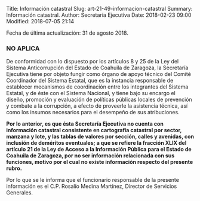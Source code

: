 Title: Información catastral
Slug: art-21-49-informacion-catastral
Summary: Información catastral.
Author: Secretaría Ejecutiva
Date: 2018-02-23 09:00
Modified: 2018-07-05 21:14


Fecha de última actualización: 31 de agosto 2018.

### NO APLICA

De conformidad con lo dispuesto por los artículos 8 y 25 de la Ley del
Sistema Anticorrupción del Estado de Coahuila de Zaragoza, la
Secretaría Ejecutiva tiene por objeto fungir como órgano de apoyo
técnico del Comité Coordinador del Sistema Estatal, que es la instancia
responsable de establecer mecanismos de coordinación entre los
integrantes del Sistema Estatal, y de éste con el Sistema Nacional, y
tiene bajo su encargo el diseño, promoción y evaluación de políticas
públicas locales de prevención y combate a la corrupción, a efecto de
proveerle la asistencia técnica, así como los insumos necesarios para
el desempeño de sus atribuciones.

**Por lo anterior, es que ésta Secretaría Ejecutiva no cuenta con
información catastral consistente en cartografía catastral por sector,
manzana y lote, y las tablas de valores por sección, calles y avenidas,
con inclusión de deméritos eventuales; a que se refiere la fracción
XLIX del artículo 21 de la Ley de Acceso a la Información Pública para
el Estado de Coahuila de Zaragoza, por no ser información relacionada
con sus funciones, motivo por el cual no existe información respecto
del presente rubro.**

Por lo que se le informa que el funcionario responsable de la presente
información es el C.P. Rosalío Medina Martínez, Director de Servicios
Generales.
